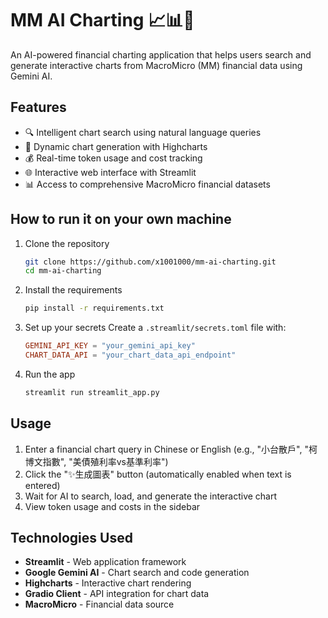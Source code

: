 # MM AI Charting 📈📊🍕

An AI-powered financial charting application that helps users search and generate interactive charts from MacroMicro (MM) financial data using Gemini AI.

## Features

- 🔍 Intelligent chart search using natural language queries
- 🎨 Dynamic chart generation with Highcharts
- 💰 Real-time token usage and cost tracking
- 🌐 Interactive web interface with Streamlit
- 📊 Access to comprehensive MacroMicro financial datasets

## How to run it on your own machine

1. Clone the repository
   ```bash
   git clone https://github.com/x1001000/mm-ai-charting.git
   cd mm-ai-charting
   ```

2. Install the requirements
   ```bash
   pip install -r requirements.txt
   ```

3. Set up your secrets
   Create a `.streamlit/secrets.toml` file with:
   ```toml
   GEMINI_API_KEY = "your_gemini_api_key"
   CHART_DATA_API = "your_chart_data_api_endpoint"
   ```

4. Run the app
   ```bash
   streamlit run streamlit_app.py
   ```

## Usage

1. Enter a financial chart query in Chinese or English (e.g., "小台散戶", "柯博文指數", "美債殖利率vs基準利率")
2. Click the "✨生成圖表" button (automatically enabled when text is entered)
3. Wait for AI to search, load, and generate the interactive chart
4. View token usage and costs in the sidebar

## Technologies Used

- **Streamlit** - Web application framework
- **Google Gemini AI** - Chart search and code generation
- **Highcharts** - Interactive chart rendering
- **Gradio Client** - API integration for chart data
- **MacroMicro** - Financial data source

